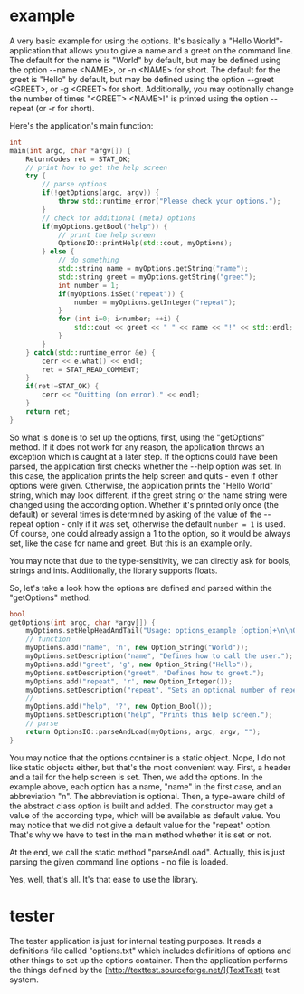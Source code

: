 # example
A very basic example for using the options. It's basically a "Hello World"-application that allows you to give a name and a greet on the command line. The default for the name is "World" by default, but may be defined using the option --name &lt;NAME&gt;, or -n &lt;NAME&gt; for short. The default for the greet is "Hello" by default, but may be defined using the option --greet &lt;GREET&gt;, or -g &lt;GREET&gt; for short. Additionally, you may optionally change the number of times "&lt;GREET&gt; &lt;NAME&gt;!" is printed using the option --repeat (or -r for short).

Here's the application's main function:
```cpp
int
main(int argc, char *argv[]) {
    ReturnCodes ret = STAT_OK;
    // print how to get the help screen
    try {
        // parse options
        if(!getOptions(argc, argv)) {
            throw std::runtime_error("Please check your options.");
        }
        // check for additional (meta) options
        if(myOptions.getBool("help")) {
            // print the help screen
            OptionsIO::printHelp(std::cout, myOptions);
        } else {
            // do something
            std::string name = myOptions.getString("name");
            std::string greet = myOptions.getString("greet");
            int number = 1;
            if(myOptions.isSet("repeat")) {
                number = myOptions.getInteger("repeat");
            }
            for (int i=0; i<number; ++i) {
                std::cout << greet << " " << name << "!" << std::endl;
            }
        }
    } catch(std::runtime_error &e) {
        cerr << e.what() << endl;
        ret = STAT_READ_COMMENT;
    }
    if(ret!=STAT_OK) {
        cerr << "Quitting (on error)." << endl;
    }
    return ret;
}
```
So what is done is to set up the options, first, using the "getOptions" method. If it does not work for any reason, the application throws an exception which is caught at a later step. If the options could have been parsed, the application first checks whether the --help option was set. In this case, the application prints the help screen and quits - even if other options were given. Otherwise, the application prints the "Hello World" string, which may look different, if the greet string or the name string were changed using the according option. Whether it's printed only once (the default) or several times is determined by asking of the value of the --repeat option - only if it was set, otherwise the default  ```number = 1``` is used. Of course, one could already assign a 1 to the option, so it would be always set, like the case for name and greet. But this is an example only.

You may note that due to the type-sensitivity, we can directly ask for bools, strings and ints. Additionally, the library supports floats.

So, let's take a look how the options are defined and parsed within the "getOptions" method:
```cpp
bool
getOptions(int argc, char *argv[]) {
    myOptions.setHelpHeadAndTail("Usage: options_example [option]+\n\nOptions:\n","");
    // function
    myOptions.add("name", 'n', new Option_String("World"));
    myOptions.setDescription("name", "Defines how to call the user.");
    myOptions.add("greet", 'g', new Option_String("Hello"));
    myOptions.setDescription("greet", "Defines how to greet.");
    myOptions.add("repeat", 'r', new Option_Integer());
    myOptions.setDescription("repeat", "Sets an optional number of repetitions.");
    //
    myOptions.add("help", '?', new Option_Bool());
    myOptions.setDescription("help", "Prints this help screen.");
    // parse
    return OptionsIO::parseAndLoad(myOptions, argc, argv, "");
}
```

You may notice that the options container is a static object. Nope, I do not like static objects either, but that's the most convenient way. First, a header and a tail for the help screen is set. Then, we add the options. In the example above, each option has a name, "name" in the first case, and an abbreviation "n". The abbreviation is optional. Then, a type-aware child of the abstract class option is built and added. The constructor may get a value of the according type, which will be available as default value. You may notice that we did not give a default value for the "repeat" option. That's why we have to test in the main method whether it is set or not.

At the end, we call the static method "parseAndLoad". Actually, this is just parsing the given command line options - no file is loaded.

Yes, well, that's all. It's that ease to use the library.

# tester
The tester application is just for internal testing purposes. It reads a definitions file called "options.txt" which includes definitions of options and other things to set up the options container. Then the application performs the things defined by the [http://texttest.sourceforge.net/](TextTest) test system.



